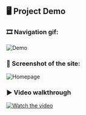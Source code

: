 ## 🖥️ Project Demo

### 🎞️ Navigation gif:

![Demo](./assets/demo.gif)

### 📸 Screenshot of the site:

![Homepage](./assets/homepage.png)

### ▶️ Video walkthrough

[![Watch the video](https://img.youtube.com/vi/YOUR_VIDEO_ID/0.jpg)](https://www.youtube.com/watch?v=YOUR_VIDEO_ID)

